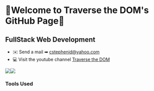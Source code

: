🚀Welcome to Traverse the DOM's GitHub Page🚀 
=================================

FullStack Web Development 
------------------------------------------------
*   ✉️  Send a mail ➡ [cstephenid@yahoo.com](mailto:cstephenid@yahoo.com)
*   💻  Visit the youtube channel [Traverse the DOM](https://www.youtube.com/@TraversetheDOM/)

<a href="https://www.twitter.com/_TraverseDOM" target="_blank" rel="noreferrer"><img
                  src="https://img.shields.io/twitter/follow/_TraverseDOM?logo=twitter&style=for-the-badge&color=0891b2&labelColor=1c1917"
                /></a><a href="https://www.github.com/TraversetheDOM" target="_blank" rel="noreferrer"><img
                  src="https://img.shields.io/github/followers/TraversetheDOM?logo=github&style=for-the-badge&color=0891b2&labelColor=1c1917" /></a>
### Tools Used
<p align="left">
